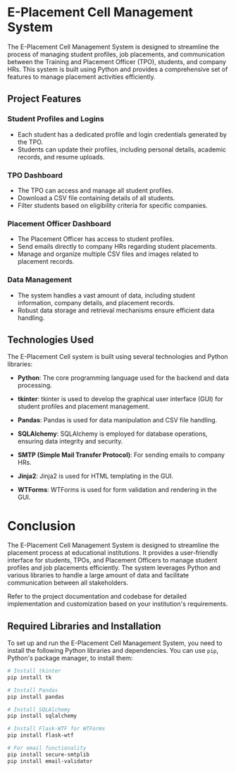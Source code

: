 # E-Placement Cell Management System

The E-Placement Cell Management System is designed to streamline the process of managing student profiles, job placements, and communication between the Training and Placement Officer (TPO), students, and company HRs. This system is built using Python and provides a comprehensive set of features to manage placement activities efficiently.

## Project Features

### Student Profiles and Logins

- Each student has a dedicated profile and login credentials generated by the TPO.
- Students can update their profiles, including personal details, academic records, and resume uploads.

### TPO Dashboard

- The TPO can access and manage all student profiles.
- Download a CSV file containing details of all students.
- Filter students based on eligibility criteria for specific companies.

### Placement Officer Dashboard

- The Placement Officer has access to student profiles.
- Send emails directly to company HRs regarding student placements.
- Manage and organize multiple CSV files and images related to placement records.

### Data Management

- The system handles a vast amount of data, including student information, company details, and placement records.
- Robust data storage and retrieval mechanisms ensure efficient data handling.

## Technologies Used

The E-Placement Cell system is built using several technologies and Python libraries:

- **Python**: The core programming language used for the backend and data processing.

- **tkinter**: tkinter is used to develop the graphical user interface (GUI) for student profiles and placement management.

- **Pandas**: Pandas is used for data manipulation and CSV file handling.

- **SQLAlchemy**: SQLAlchemy is employed for database operations, ensuring data integrity and security.

- **SMTP (Simple Mail Transfer Protocol)**: For sending emails to company HRs.

- **Jinja2**: Jinja2 is used for HTML templating in the GUI.

- **WTForms**: WTForms is used for form validation and rendering in the GUI.

# Conclusion

The E-Placement Cell Management System is designed to streamline the placement process at educational institutions. It provides a user-friendly interface for students, TPOs, and Placement Officers to manage student profiles and job placements efficiently. The system leverages Python and various libraries to handle a large amount of data and facilitate communication between all stakeholders.

Refer to the project documentation and codebase for detailed implementation and customization based on your institution's requirements.

## Required Libraries and Installation

To set up and run the E-Placement Cell Management System, you need to install the following Python libraries and dependencies. You can use `pip`, Python's package manager, to install them:

```bash
# Install tkinter
pip install tk

# Install Pandas
pip install pandas

# Install SQLAlchemy
pip install sqlalchemy

# Install Flask-WTF for WTForms
pip install flask-wtf

# For email functionality
pip install secure-smtplib
pip install email-validator



